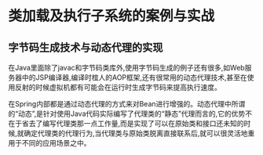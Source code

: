 # 类加载及执行子系统的案例与实战

## 字节码生成技术与动态代理的实现

在Java里面除了javac和字节码类库外,使用字节码生成的例子还有很多,如Web服务器中的JSP编译器,编译时椬人的AOP框架,还有很常用的动态代理技术,甚至在使用反射的时候虚拟机都有可能会在运行时生成字节码来提高执行速度。

在Spring内部都是通过动态代理的方式来对Bean进行增强的。动态代理中所谓的“动态”,是针对使用Java代码实际编写了代理类的“静态”代理而言的,它的优势不在于省去了编写代理类那一点工作量,而是实现了可以在原始类和接口还未知的时候,就确定代理类的代理行为,当代理类与原始类脱离直接联系后,就可以很灵活地重用于不同的应用场景之中。
